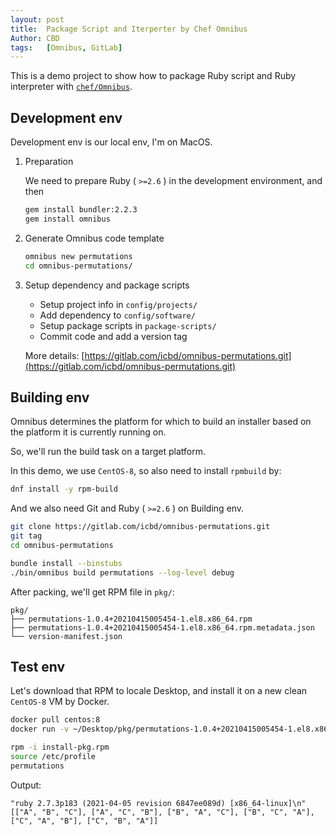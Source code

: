 ```yaml
---
layout: post
title:  Package Script and Iterperter by Chef Omnibus
Author: CBD
tags:   [Omnibus, GitLab]
---
```


This is a demo project to show how to package Ruby script and Ruby interpreter with [`chef/Omnibus`](https://github.com/chef/omnibus).

## Development env

Development env is our local env, I'm on MacOS.

1. Preparation

    We need to prepare Ruby ( `>=2.6` ) in the development environment, and then

    ```sh
    gem install bundler:2.2.3
    gem install omnibus
    ```

2. Generate Omnibus code template

    ```sh
    omnibus new permutations
    cd omnibus-permutations/
    ```

3. Setup dependency and package scripts

    * Setup project info in `config/projects/`
    * Add dependency to `config/software/`
    * Setup package scripts in `package-scripts/`
    * Commit code and add a version tag

    More details: [https://gitlab.com/icbd/omnibus-permutations.git](https://gitlab.com/icbd/omnibus-permutations.git)

## Building env

Omnibus determines the platform for which to build an installer based on the platform it is currently running on.

So, we'll run the build task on a target platform.

In this demo, we use `CentOS-8`, so also need to install `rpmbuild` by:

```sh
dnf install -y rpm-build
```

And we also need Git and Ruby ( `>=2.6` ) on Building env.

```sh
git clone https://gitlab.com/icbd/omnibus-permutations.git
git tag
cd omnibus-permutations

bundle install --binstubs
./bin/omnibus build permutations --log-level debug
```

After packing, we'll get RPM file in `pkg/`:

```text
pkg/
├── permutations-1.0.4+20210415005454-1.el8.x86_64.rpm
├── permutations-1.0.4+20210415005454-1.el8.x86_64.rpm.metadata.json
└── version-manifest.json
```

## Test env

Let's download that RPM to locale Desktop, and install it on a new clean `CentOS-8` VM by Docker.

```sh
docker pull centos:8
docker run -v ~/Desktop/pkg/permutations-1.0.4+20210415005454-1.el8.x86_64.rpm:/install-pkg.rpm -it centos:8 bash
```

```sh
rpm -i install-pkg.rpm
source /etc/profile
permutations
```

Output:

```text
"ruby 2.7.3p183 (2021-04-05 revision 6847ee089d) [x86_64-linux]\n"
[["A", "B", "C"], ["A", "C", "B"], ["B", "A", "C"], ["B", "C", "A"], ["C", "A", "B"], ["C", "B", "A"]]
```
